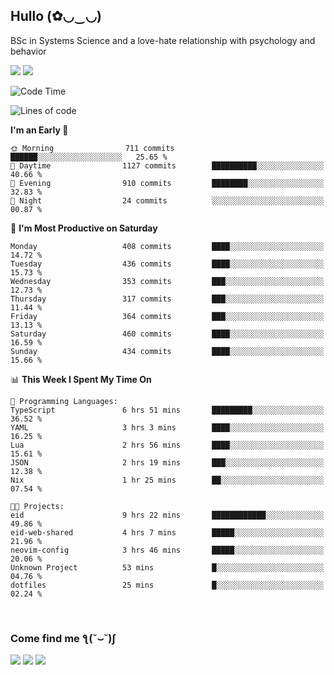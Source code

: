 <h2>Hullo (✿◡‿◡)</h2>

BSc in Systems Science and a love-hate relationship with psychology and behavior

<img src="https://github-readme-activity-graph.vercel.app/graph?username=hedonicadapter&theme=high-contrast"/>
<img src="https://github-readme-stats-git-masterrstaa-rickstaa.vercel.app/api?username=hedonicadapter&theme=highcontrast"/>

<!--START_SECTION:waka-->
![Code Time](http://img.shields.io/badge/Code%20Time-1%2C865%20hrs%2054%20mins-blue)

![Lines of code](https://img.shields.io/badge/From%20Hello%20World%20I%27ve%20Written-6.5%20million%20lines%20of%20code-blue)

**I'm an Early 🐤** 

```text
🌞 Morning                711 commits         ██████░░░░░░░░░░░░░░░░░░░   25.65 % 
🌆 Daytime                1127 commits        ██████████░░░░░░░░░░░░░░░   40.66 % 
🌃 Evening                910 commits         ████████░░░░░░░░░░░░░░░░░   32.83 % 
🌙 Night                  24 commits          ░░░░░░░░░░░░░░░░░░░░░░░░░   00.87 % 
```
📅 **I'm Most Productive on Saturday** 

```text
Monday                   408 commits         ████░░░░░░░░░░░░░░░░░░░░░   14.72 % 
Tuesday                  436 commits         ████░░░░░░░░░░░░░░░░░░░░░   15.73 % 
Wednesday                353 commits         ███░░░░░░░░░░░░░░░░░░░░░░   12.73 % 
Thursday                 317 commits         ███░░░░░░░░░░░░░░░░░░░░░░   11.44 % 
Friday                   364 commits         ███░░░░░░░░░░░░░░░░░░░░░░   13.13 % 
Saturday                 460 commits         ████░░░░░░░░░░░░░░░░░░░░░   16.59 % 
Sunday                   434 commits         ████░░░░░░░░░░░░░░░░░░░░░   15.66 % 
```


📊 **This Week I Spent My Time On** 

```text
💬 Programming Languages: 
TypeScript               6 hrs 51 mins       █████████░░░░░░░░░░░░░░░░   36.52 % 
YAML                     3 hrs 3 mins        ████░░░░░░░░░░░░░░░░░░░░░   16.25 % 
Lua                      2 hrs 56 mins       ████░░░░░░░░░░░░░░░░░░░░░   15.61 % 
JSON                     2 hrs 19 mins       ███░░░░░░░░░░░░░░░░░░░░░░   12.38 % 
Nix                      1 hr 25 mins        ██░░░░░░░░░░░░░░░░░░░░░░░   07.54 % 

🐱‍💻 Projects: 
eid                      9 hrs 22 mins       ████████████░░░░░░░░░░░░░   49.86 % 
eid-web-shared           4 hrs 7 mins        █████░░░░░░░░░░░░░░░░░░░░   21.96 % 
neovim-config            3 hrs 46 mins       █████░░░░░░░░░░░░░░░░░░░░   20.06 % 
Unknown Project          53 mins             █░░░░░░░░░░░░░░░░░░░░░░░░   04.76 % 
dotfiles                 25 mins             █░░░░░░░░░░░░░░░░░░░░░░░░   02.24 % 
```


<!--END_SECTION:waka-->

<br/>
<h3>Come find me ƪ(˘⌣˘)ʃ </h3>

<a href="https://hedonicadapter.com/"><img src="https://img.shields.io/badge/-Portfolio-3423A6?style=flat-square&logo=Google-Chrome&logoColor=white"/></a>
<a href="www.linkedin.com/in/sam-herman"><img src="https://img.shields.io/badge/-Sam%20Herman-0077B5?style=flat-square&logo=Linkedin&logoColor=white"/></a>
<a href="mailto:mailservice.samherman@gmail.com"><img src="https://img.shields.io/badge/-mailservice.samherman@gmail.com-D14836?style=flat-square&logo=Gmail&logoColor=white"/></a>

<!--
**cdthomp1/cdthomp1** is a ✨ _special_ ✨ repository because its `README.md` (this file) appears on your GitHub profile.


----
Credit: [cdthomp1](https://github.com/cdthomp1)

Last Edited on: 19/11/2020
